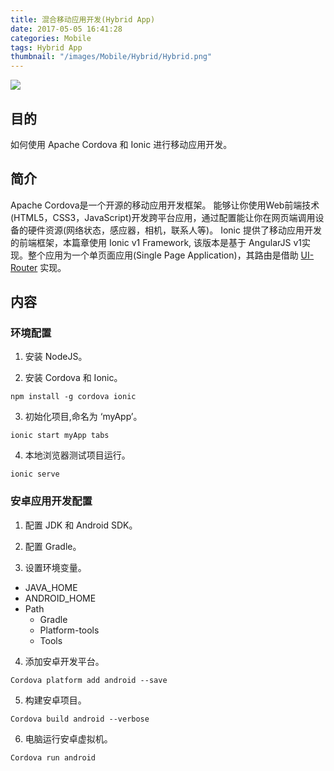 ```yaml
---
title: 混合移动应用开发(Hybrid App)
date: 2017-05-05 16:41:28
categories: Mobile
tags: Hybrid App
thumbnail: "/images/Mobile/Hybrid/Hybrid.png"
---
```

![](/images/Mobile/Hybrid/Hybrid.png)

## 目的
如何使用 Apache Cordova 和 Ionic 进行移动应用开发。

<!--more-->

## 简介
Apache Cordova是一个开源的移动应用开发框架。
能够让你使用Web前端技术(HTML5，CSS3，JavaScript)开发跨平台应用，通过配置能让你在网页端调用设备的硬件资源(网络状态，感应器，相机，联系人等)。
Ionic 提供了移动应用开发的前端框架，本篇章使用 Ionic v1 Framework, 该版本是基于 AngularJS v1实现。整个应用为一个单页面应用(Single Page Application)，其路由是借助 [UI-Router](https://ui-router.github.io/) 实现。

## 内容

### 环境配置
1. 安装 NodeJS。

2. 安装 Cordova 和 Ionic。
  ```
  npm install -g cordova ionic
  ```

3. 初始化项目,命名为 ‘myApp’。
  ```
  ionic start myApp tabs
  ```

4. 本地浏览器测试项目运行。
  ```
  ionic serve
  ```

### 安卓应用开发配置
1. 配置 JDK 和 Android SDK。

2. 配置 Gradle。

3. 设置环境变量。
  + JAVA_HOME
  + ANDROID_HOME
  + Path
    + Gradle
    + Platform-tools
    + Tools

4. 添加安卓开发平台。
  ```
  Cordova platform add android --save
  ```

5. 构建安卓项目。
  ```
  Cordova build android --verbose
  ```

6. 电脑运行安卓虚拟机。
  ```
  Cordova run android
  ```
